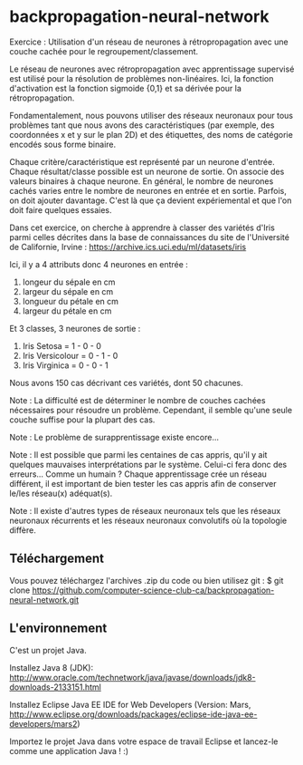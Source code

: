 # backpropagation-neural-network
Exercice : Utilisation d'un réseau de neurones à rétropropagation avec une couche cachée pour le regroupement/classement.

Le réseau de neurones avec rétropropagation avec apprentissage supervisé est utilisé pour la résolution de problèmes non-linéaires. Ici, la fonction d'activation est la fonction sigmoide {0,1} et sa dérivée pour la rétropropagation.

Fondamentalement, nous pouvons utiliser des réseaux neuronaux pour tous problèmes tant que nous avons des caractéristiques (par exemple, des coordonnées x et y sur le plan 2D) et des étiquettes, des noms de catégorie encodés sous forme binaire.

Chaque critère/caractéristique est représenté par un neurone d'entrée.
Chaque résultat/classe possible est un neurone de sortie. On associe des valeurs binaires à chaque neurone.
En général, le nombre de neurones cachés varies entre le nombre de neurones en entrée et en sortie. Parfois, on doit ajouter davantage. C'est là que ça devient expériemental et que l'on doit faire quelques essaies.

Dans cet exercice, on cherche à apprendre à classer des variétés d'Iris parmi celles décrites dans la base de connaissances du site de l'Université de Californie, Irvine : https://archive.ics.uci.edu/ml/datasets/iris

Ici, il y a 4 attributs donc 4 neurones en entrée : 
 1. longeur du sépale en cm 
 2. largeur du sépale en cm 
 3. longueur du pétale en cm 
 4. largeur du pétale en cm

Et 3 classes, 3 neurones de sortie : 
 1. Iris Setosa = 1 - 0 - 0
 2. Iris Versicolour = 0 - 1 - 0
 3. Iris Virginica = 0 - 0 - 1

Nous avons 150 cas décrivant ces variétés, dont 50 chacunes.

Note : La difficulté est de déterminer le nombre de couches cachées nécessaires pour résoudre un problème. Cependant, il semble qu'une seule couche suffise pour la plupart des cas.

Note : Le problème de surapprentissage existe encore...

Note : Il est possible que parmi les centaines de cas appris, qu'il y ait quelques mauvaises interprétations par le système. Celui-ci fera donc des erreurs... Comme un humain ? Chaque apprentissage crée un réseau différent, il est important de bien tester les cas appris afin de conserver le/les réseau(x) adéquat(s).

Note : Il existe d'autres types de réseaux neuronaux tels que les réseaux neuronaux récurrents et les réseaux neuronaux convolutifs où la topologie diffère.
 
 ## Téléchargement
Vous pouvez téléchargez l'archives .zip du code ou bien utilisez git : 
$ git clone https://github.com/computer-science-club-ca/backpropagation-neural-network.git

## L'environnement
C'est un projet Java.

Installez Java 8 (JDK): http://www.oracle.com/technetwork/java/javase/downloads/jdk8-downloads-2133151.html

Installez Eclipse Java EE IDE for Web Developers (Version: Mars, http://www.eclipse.org/downloads/packages/eclipse-ide-java-ee-developers/mars2)

Importez le projet Java dans votre espace de travail Eclipse et lancez-le comme une application Java ! :)
